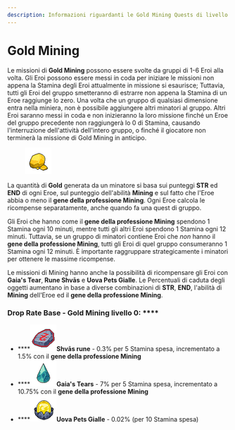 ```yaml
---
description: Informazioni riguardanti le Gold Mining Quests di livello 0
---
```


# Gold Mining

Le missioni di **Gold Mining** possono essere svolte da gruppi di 1-6 Eroi alla volta. Gli Eroi possono essere messi in coda per iniziare le missioni non appena la Stamina degli Eroi attualmente in missione si esaurisce; Tuttavia, tutti gli Eroi del gruppo smetteranno di estrarre non appena la Stamina di un Eroe raggiunge lo zero. Una volta che un gruppo di qualsiasi dimensione entra nella miniera, non è possibile aggiungere altri minatori al gruppo. Altri Eroi saranno messi in coda e non inizieranno la loro missione finché un Eroe del gruppo precedente non raggiungerà lo 0 di Stamina, causando l'interruzione dell'attività dell'intero gruppo, o finché il giocatore non terminerà la missione di Gold Mining in anticipo.

<figure><img src="../../../.gitbook/assets/image (7).png" alt=""><figcaption></figcaption></figure>

La quantità di **Gold** generata da un minatore si basa sui punteggi **STR** ed **END** di ogni Eroe, sul punteggio dell'abilità **Mining** e sul fatto che l'Eroe abbia o meno il **gene della professione Mining**. Ogni Eroe calcola le ricompense separatamente, anche quando fa una quest di gruppo.

Gli Eroi che hanno come il **gene della professione Mining** spendono 1 Stamina ogni 10 minuti, mentre tutti gli altri Eroi spendono 1 Stamina ogni 12 minuti. Tuttavia, se un gruppo di minatori contiene Eroi che _non_ hanno il **gene della professione Mining**, tutti gli Eroi di quel gruppo consumeranno 1 Stamina ogni 12 minuti. È importante raggruppare strategicamente i minatori per ottenere le massime ricompense.

Le missioni di Mining hanno anche la possibilità di ricompensare gli Eroi con **Gaia's Tear**, **Rune Shvās** e **Uova Pets Gialle**. Le Percentuali di caduta degli oggetti aumentano in base a diverse combinazioni di **STR**, **END**, l'abilità di **Mining** dell'Eroe ed il **gene della professione Mining**.

### Drop Rate Base - Gold Mining livello 0:  **** &#x20;

* ****![](../../../.gitbook/assets/image.png)**Shvās rune** - 0.3% per 5 Stamina spesa, incrementato a 1.5% con il **gene della professione Mining**
* ****![](<../../../.gitbook/assets/image (1).png>)**Gaia's Tears** - 7%  per 5 Stamina spesa, incrementato a 10.75% con il **gene della professione Mining**
* ****![](<../../../.gitbook/assets/image (8).png>)**Uova Pets Gialle** - 0.02% (per 10 Stamina spesa)
